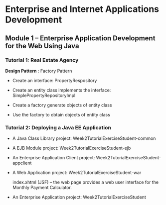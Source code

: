 # Enterprise and Internet Applications Development

## Module 1 – Enterprise Application Development for the Web Using Java

### Tutorial 1: Real Estate Agency

**Design Pattern** : Factory Pattern
- Create an interface: PropertyRespository

- Create an entity class implements the interface: SimplePropertyRepositoryImpl

- Create a factory generate objects of entity class

- Use the factory to obtain objects of entity class



### Tutorial 2: Deploying a Java EE Application

- A Java Class Library project: Week2TutorialExerciseStudent-common

- A EJB Module project: Week2TutorialExerciseStudent-ejb

- An Enterprise Application Client project: Week2TutorialExerciseStudent-appclient

- A Web Application project: Week2TutorialExerciseStudent-war

	index.xhtml (JSF) – the web page provides a web user interface for the Monthly Payment Calculator.

- An Enterprise Application project: Week2TutorialExerciseStudent
